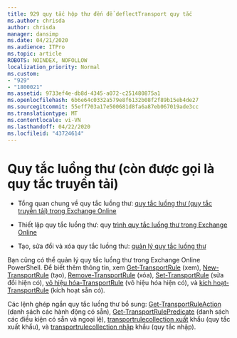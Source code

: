 ```yaml
---
title: 929 quy tắc hộp thư đến để deflectTransport quy tắc
ms.author: chrisda
author: chrisda
manager: dansimp
ms.date: 04/21/2020
ms.audience: ITPro
ms.topic: article
ROBOTS: NOINDEX, NOFOLLOW
localization_priority: Normal
ms.custom:
- "929"
- "1800021"
ms.assetid: 9733ef4e-db8d-4345-a072-c251480875a1
ms.openlocfilehash: 6b6e64c0332a579e8f6132b08f2f89b15eb4de27
ms.sourcegitcommit: 55eff703a17e500681d8fa6a87eb067019ade3cc
ms.translationtype: MT
ms.contentlocale: vi-VN
ms.lasthandoff: 04/22/2020
ms.locfileid: "43724614"
---
```

# <a name="mail-flow-rules-also-known-as-transport-rules"></a>Quy tắc luồng thư (còn được gọi là quy tắc truyền tải)

- Tổng quan chung về quy tắc luồng thư: [quy tắc luồng thư (quy tắc truyền tải) trong Exchange Online](https://technet.microsoft.com/library/jj919238.aspx)

- Thiết lập quy tắc luồng thư: quy [trình quy tắc luồng thư trong Exchange Online](https://technet.microsoft.com/library/dn600436.aspx)

- Tạo, sửa đổi và xóa quy tắc luồng thư: [quản lý quy tắc luồng thư](https://technet.microsoft.com/library/jj657505.aspx)

Bạn cũng có thể quản lý quy tắc luồng thư trong Exchange Online PowerShell. Để biết thêm thông tin, xem [Get-TransportRule](https://docs.microsoft.com/powershell/module/exchange/policy-and-compliance/get-transportrule) (xem), [New-TransportRule](https://docs.microsoft.com/powershell/module/exchange/policy-and-compliance/new-transportrule) (tạo), [Remove-TransportRule](https://docs.microsoft.com/powershell/module/exchange/policy-and-compliance/remove-transportrule) (xóa), [Set-TransportRule](https://docs.microsoft.com/powershell/module/exchange/policy-and-compliance/set-transportrule) (sửa đổi hiện có), [vô hiệu hóa-TransportRule](https://docs.microsoft.com/powershell/module/exchange/policy-and-compliance/disable-transportrule) (vô hiệu hóa hiện có), và [kích hoạt-TransportRule](https://docs.microsoft.com/powershell/module/exchange/policy-and-compliance/enable-transportrule) (kích hoạt sẵn có).

Các lệnh ghép ngắn quy tắc luồng thư bổ sung: [Get-TransportRuleAction](https://docs.microsoft.com/powershell/module/exchange/policy-and-compliance/get-transportruleaction) (danh sách các hành động có sẵn), [Get-TransportRulePredicate](https://docs.microsoft.com/powershell/module/exchange/policy-and-compliance/get-transportrulepredicate) (danh sách các điều kiện có sẵn và ngoại lệ), [transportrulecollection xuất](https://docs.microsoft.com/powershell/module/exchange/policy-and-compliance/export-transportrulecollection) khẩu (quy tắc xuất khẩu), và [transportrulecollection nhập](https://docs.microsoft.com/powershell/module/exchange/policy-and-compliance/import-transportrulecollection) khẩu (quy tắc nhập).
